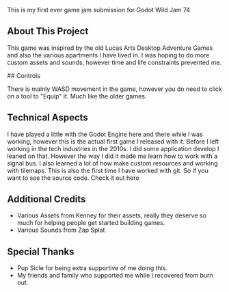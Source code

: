 This is my first ever game jam submission for Godot Wild Jam 74

## About This Project

This game was inspired by the old Lucas Arts Desktop Adventure Games and also the various apartments I have lived in.  I was hoping to do more custom assets and sounds, however time and life constraints prevented me.

​## Controls

​There is mainly WASD movement in the game, however you do need to click on a tool to "Equip" it. Much like the older games.

## Technical Aspects

I have played a little with the Godot Engine here and there while I was working, however this is the actual first game I released with it. Before I left working in the tech industries in the 2010s. I did some application develop I leaned on that. However the way I did it made me learn how to work with a signal bus. I also learned a lot of how make custom resources and working with tilemaps. This is also the first time I have worked with git. So if you want to see the source code. Check it out here


## Additional Credits
- Various Assets from Kenney for their assets, really they deserve so much for helping people get started building games.
- Various Sounds from Zap Splat


## Special Thanks

- Pup Sicle for being extra supportive of me doing this.
- My friends and family who supported me while I recovered from burn out.